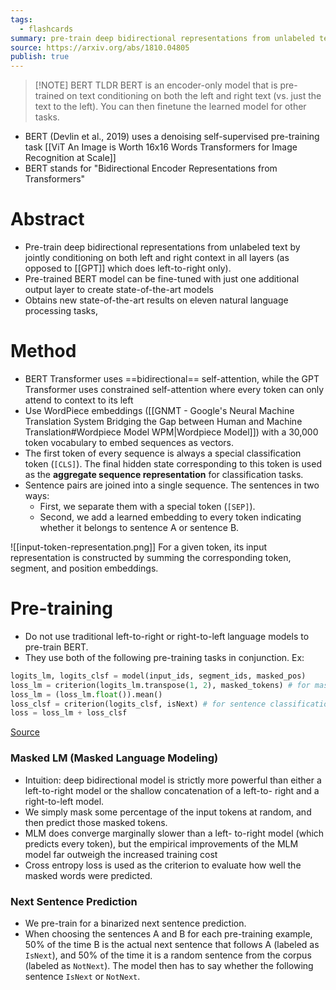 ```yaml
---
tags:
  - flashcards
summary: pre-train deep bidirectional representations from unlabeled text that can then be fine-tuned to create SOTA models.
source: https://arxiv.org/abs/1810.04805
publish: true
---
```

> [!NOTE] BERT TLDR
> BERT is an encoder-only model that is pre-trained on text conditioning on both the left and right text (vs. just the text to the left). You can then finetune the learned model for other tasks.

-  BERT (Devlin et al., 2019) uses a denoising self-supervised pre-training task [[ViT An Image is Worth 16x16 Words Transformers for Image Recognition at Scale]]
- BERT stands for "Bidirectional Encoder Representations from Transformers"

# Abstract
- Pre-train deep bidirectional representations from unlabeled text by jointly conditioning on both left and right context in all layers (as opposed to [[GPT]] which does left-to-right only).
- Pre-trained BERT model can be fine-tuned with just one additional output layer to create state-of-the-art models
- Obtains new state-of-the-art results on eleven natural language processing tasks,

# Method
- BERT Transformer uses ==bidirectional== self-attention, while the GPT Transformer uses constrained self-attention where every token can only attend to context to its left
- Use WordPiece embeddings ([[GNMT - Google's Neural Machine Translation System Bridging the Gap between Human and Machine Translation#Wordpiece Model WPM|Wordpiece Model]]) with a 30,000 token vocabulary to embed sequences as vectors.
- The first token of every sequence is always a special classification token (`[CLS]`). The final hidden state corresponding to this token is used as the **aggregate sequence representation** for classification tasks.
- Sentence pairs are joined into a single sequence. The sentences in two ways:
    - First, we separate them with a special token (`[SEP]`). 
    - Second, we add a learned embedding to every token indicating whether it belongs to sentence A or sentence B.
<!--SR:!2023-12-19,450,310-->

![[input-token-representation.png]]
For a given token, its input representation is constructed by summing the corresponding token, segment, and position embeddings.

# Pre-training
- Do not use traditional left-to-right or right-to-left language models to pre-train BERT.
- They use both of the following pre-training tasks in conjunction. Ex:
```python
logits_lm, logits_clsf = model(input_ids, segment_ids, masked_pos)
loss_lm = criterion(logits_lm.transpose(1, 2), masked_tokens) # for masked LM
loss_lm = (loss_lm.float()).mean()
loss_clsf = criterion(logits_clsf, isNext) # for sentence classification
loss = loss_lm + loss_clsf
```
[Source](https://neptune.ai/blog/how-to-code-bert-using-pytorch-tutorial)

### Masked LM (Masked Language Modeling)
- Intuition: deep bidirectional model is strictly more powerful than either a left-to-right model or the shallow concatenation of a left-to- right and a right-to-left model.
- We simply mask some percentage of the input tokens at random, and then predict those masked tokens.
- MLM does converge marginally slower than a left- to-right model (which predicts every token), but the empirical improvements of the MLM model far outweigh the increased training cost
- Cross entropy loss is used as the criterion to evaluate how well the masked words were predicted.

### Next Sentence Prediction
- We pre-train for a binarized next sentence prediction.
- When choosing the sentences A and B for each pre-training example, 50% of the time B is the actual next sentence that follows A (labeled as `IsNext`), and 50% of the time it is a random sentence from the corpus (labeled as `NotNext`). The model then has to say whether the following sentence `IsNext` or `NotNext`.